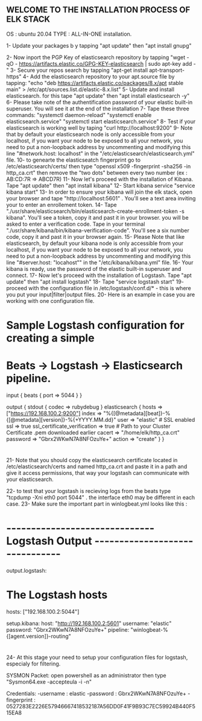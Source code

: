 ## WELCOME TO THE INSTALLATION PROCESS OF ELK STACK ##
OS : ubuntu 20.04
TYPE : ALL-IN-ONE installation.


1-  Update your packages b y tapping "apt update" then "apt install gnupg"

2-  Now inport the PGP Key of elasticsearch repository by tapping 
    "wget -qO - https://artifacts.elastic.co/GPG-KEY-elasticsearch | sudo apt-key add -"
3-  Secure your repos search by tapping "apt-get install apt-transport-https"
4-  Add the elasticsearch repository to your apt.source file by tapping:
    "echo "deb https://artifacts.elastic.co/packages/8.x/apt stable main" > /etc/apt/sources.list.d/elastic-8.x.list"
5-  Update and install elasticsearch. for this tape "apt update" then "apt install elasticsearch -y"
6-  Please take note of the authentification password of your elastic built-in superuser. You will see it at the end of the installation 
7-  Tape these three commands:
    "systemctl daemon-reload"
    "systemctl enable elasticsearch.service"
    "systemctl start elasticsearch.service"
8-  Test if your elasticsearch is working well by taping "curl http://localhost:9200"
9-  Note that by default your elasticsearch node is only accessible from your localhost, if you want your node to be exposed to all your network, you need to put a non-loopback address 
    by uncommenting and modifying this line "#network.host: localhost" in the "/etc/elasticsearch/elasticsearch.yml" file.
10- to genearte the elasticseatch fingerprint go to /etc/elasticsearch/certs/ then type "openssl x509 -fingerprint -sha256 -in http_ca.crt" then remove the "two dots" between every two number (ex : AB:CD:7R =>       ABCD7R)
11- Now let's proceed with the installation of Kibana. Tape "apt update" then "apt install kibana"
12- Start kibana service "service kibana start"
13- In order to ensure your kibana will join the elk stack, open your browser and tape "http://localhost:5601" . You'll see a text area
    inviting your to enter an enrollement token.
14- Tape "./usr/share/elasticsearch/bin/elasticsearch-create-enrollment-token -s kibana". You'll see a token, copy it and past it in your
    browser. you will be asked to enter a verification code. Tape in your terminal "./usr/share/kibana/bin/kibana-verification-code". You'll see a six number code, copy it and past it in your browser again.
15- Please Note that like elasticsearch, by default your kibana node is only accessible from your localhost, if you want your node to be
    exposed to all your network, you need to put a non-loopback address by uncommenting and modifying this line "#server.host: "locahost"" in the "/etc/kibana/kibana.yml" file.
16- Your kibana is ready, use the password of the elastic built-in superuser and connect.
17- Now let's proceed with the installation of Logstash. Tape "apt update" then "apt install logstash"
18- Tape "service logstash start"
19- proceed with the configuration file in /etc/logstash/conf.d/* - this is where you put your input|filter|output files.
20- Here is an example in case you are working with one configuration file.

# #################################################################################################################################
# Sample Logstash configuration for creating a simple
# Beats -> Logstash -> Elasticsearch pipeline.

input {
    beats {
        port => 5044
    }
}

output {
    stdout { codec => rubydebug }
    elasticsearch {
        hosts => ["https://192.168.100.2:9200"]
        index => "%{[@metadata][beat]}-%{[@metadata][version]}-%{+YYYY.MM.dd}"
        user => "elastic"
        # SSL enabled
        ssl => true
        ssl_certificate_verification => true
        # Path to your Cluster Certificate .pem downloaded earlier
        cacert => "/home/elk/http_ca.crt"
        password => "Gbrx2WKwN7A8NFOzuYe+"
        action => "create"
    }
}
# #################################################################################################################################


21- Note that you should copy the elasticsearch certificate located in /etc/elasticsearch/certs and named http_ca.crt and paste it in a path and give it access permissions, that way your logstash can communicate with your elasticsearch.

22- to test that your logstash is recieving logs from the beats type "tcpdump -Xni eth0 port 5044" . the interface eth0 may be different in each case.
23- Make sure the important part in winlogbeat.yml looks like this :

# #################################################################################################################################
# ------------------------------ Logstash Output -------------------------------
output.logstash:
  # The Logstash hosts
  hosts: ["192.168.100.2:5044"]

setup.kibana:
  host: "http://192.168.100.2:5601"
  username: "elastic"
  password: "Gbrx2WKwN7A8NFOzuYe+"
  pipeline: "winlogbeat-%{[agent.version]}-routing"
# #################################################################################################################################

24- At this stage your need to setup your configuration files for logstash, especialy for filtering.

 



SYSMON Packet:
open powershell as an administrator then type "Sysmon64.exe -accepteula -i -n"

 Credentials:
    -username : elastic
    -password : Gbrx2WKwN7A8NFOzuYe+
	-fingerprint : 0527283E2226E57946667418532187A56DD0F41F9B93C7EC59924B440F515EA8
